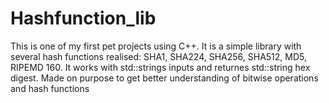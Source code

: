 # Hashfunction_lib

This is one of my first pet projects using C++. 
It is a simple library with several hash functions realised: SHA1, SHA224, SHA256, SHA512, MD5, RIPEMD 160.
It works with std::strings inputs and returnes std::string hex digest. Made on purpose to get better understanding of bitwise operations and hash functions
